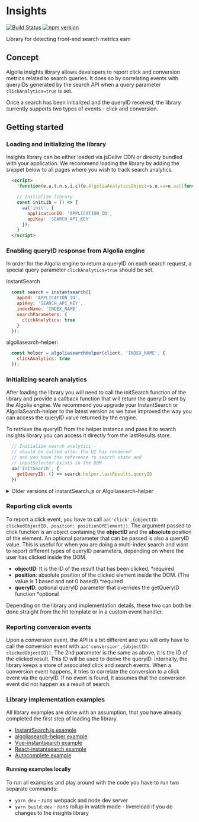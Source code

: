 # Insights
<!-- [START badges] -->
[![Build Status](https://travis-ci.org/algolia/search-insights.js.svg?branch=master)](https://travis-ci.org/algolia/search-insights.js)
[![npm version](https://badge.fury.io/js/search-insights.svg)](https://badge.fury.io/js/search-insights)
<!-- [END badges] -->

Library for detecting front-end search metrics
eam
## Concept

Algolia insights library allows developers to report click and conversion metrics related
to search queries. It does so by correlating events with queryIDs generated by the search API when a query parameter `clickAnalytics=true` is set.

Once a search has been initialized and the queryID received, the library currently supports two types of events - click and conversion.

## Getting started

### <a name="loading"></a>Loading and initializing the library

Insights library can be either loaded via jsDelivr CDN or directly bundled with your application.
We recommend loading the library by adding the snippet below to all pages where you wish to track
search analytics.

```html
  <script>
    !function(e,a,t,n,s,i,c){e.AlgoliaAnalyticsObject=s,e.aa=e.aa||function(){(e.aa.queue=e.aa.queue||[]).push(arguments)},i=a.createElement(t),c=a.getElementsByTagName(t)[0],i.async=1,i.onload=initLib,i.src="https://cdn.jsdelivr.net/npm/search-insights@0.0.15",c.parentNode.insertBefore(i,c)}(window,document,"script",0,"aa");

    // Initialize library
    const initLib = () => {
      aa('init', {
        applicationID: 'APPLICATION_ID',
        apiKey: 'SEARCH_API_KEY'
      });
    }
  </script>
```

### Enabling queryID response from Algolia engine

In order for the Algolia engine to return a queryID on each search request, a special query parameter `clickAnalytics=true` should be set.

InstantSearch
```js
  const search = instantsearch({
    appId: 'APPLICATION_ID',
    apiKey: 'SEARCH_API_KEY',
    indexName: 'INDEX_NAME',
    searchParameters: {
      clickAnalytics: true
    }
  });
```

algoliasearch-helper:
```js
  const helper = algoliasearchHelper(client, 'INDEX_NAME', {
    clickAnalytics: true
  });
```

### Initializing search analytics
After loading the library you will need to call the initSearch function of the library and provide a callback function that will return the queryID sent by the Algolia engine. We recommend you upgrade your InstantSearch or AlgoliaSearch-helper to the latest version as we have improved the way you can access the queryID value returned by the engine.

To retrieve the queryID from the helper instance and pass it to search insights library you can access it directly from the lastResults store.
```js
  // Initialize search analytics - 
  // should be called after the UI has rendered
  // and you have the reference to search state and 
  // inputSelector exists in the DOM
  aa('initSearch', {
    getQueryID: () => search.helper.lastResults.queryID
  })
```

<details>
 <summary>Older versions of InstantSearch.js or Algoliasearch-helper</summary>
 To access queryID from the older versions it's required to access the _rawResults property on the helper.
 
  ```js
  // Initialize search analytics - 
  // should be called after the UI has rendered
  // and you have the reference to search state and 
  // inputSelector exists in the DOM
  aa('initSearch', {
    getQueryID: () => search.helper.lastResults && search.helper.lastResults._rawResults[0].queryID
  })
  ```
  
</details>

### Reporting click events
To report a click event, you have to call `aa('click',{objectID: clickedObjectID, position: positionOfElement})`. 
The argument passed to click function is an object containing the __objectID__ and the __absolute__ position of the element. An optional parameter that can be passed is also a queryID value. This is useful for when you are doing a multi-index search and want to report different types of queryID parameters, depending on where the user has clicked inside the DOM.
- __objectID__: It is the ID of the result that has been clicked. *required
- __position__: absolute position of the clicked element inside the DOM. (The value is 1 based and not 0 based!) *required
- __queryID__: optional queryID parameter that overrides the getQueryID function *optional

Depending on the library and implementation details, these two can both be done straight from the hit template or in a custom event handler.

### Reporting conversion events

Upon a conversion event, the API is a bit different and you will only have to call the conversion event with `aa('conversion',{objectID: clickedObjectID})`. The 2nd parameter is the same as above, it is the ID of the clicked result. This ID will be used to derive the queryID. Internally, the library keeps a store of associated click and search events. When a conversion event happens, it tries to correlate the conversion to a click event via the queryID. If no event is found, it assumes that the conversion event did not happen as a result of search.

### Library implementation examples

All library examples are done with an assumption, that you have already completed the first step of loading the library.

- [InstantSearch.js example](https://github.com/algolia/search-insights.js/blob/master/examples/INSTANTSEARCH.md)
- [algoliasearch-helper example](https://github.com/algolia/search-insights.js/blob/master/examples/HELPER.md)
- [Vue-instantsearch example](https://github.com/algolia/search-insights.js/blob/master/examples/vue-instantsearch/src/App.vue)
- [React-instantsearch example](https://github.com/algolia/search-insights.js/blob/master/examples/react-instantsearch/src/App.js)
- [Autocomplete example](https://github.com/algolia/search-insights.js/blob/master/examples/autocomplete/autocomplete.js)

#### Running examples locally

To run all examples and play around with the code you have to run two separate commands:
- `yarn dev` - runs webpack and node dev server
- `yarn build:dev` - runs rollup in watch mode - livereload if you do changes to the insights library





